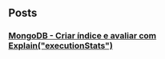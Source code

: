 ## Posts ##
### [MongoDB - Criar índice e avaliar com Explain("executionStats")](https://github.com/amyportela/amyportela.github.io/blob/main/_posts/mongodb-index-explain.md)
